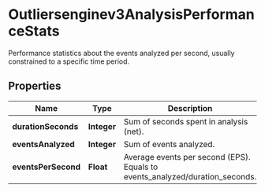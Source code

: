 

# Outliersenginev3AnalysisPerformanceStats

Performance statistics about the events analyzed per second, usually constrained to a specific time period.

## Properties

| Name | Type | Description | Notes |
|------------ | ------------- | ------------- | -------------|
|**durationSeconds** | **Integer** | Sum of seconds spent in analysis (net). |  [optional] |
|**eventsAnalyzed** | **Integer** | Sum of events analyzed. |  [optional] |
|**eventsPerSecond** | **Float** | Average events per second (EPS). Equals to events_analyzed/duration_seconds. |  [optional] |



